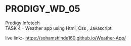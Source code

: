 # PRODIGY_WD_05
Prodigy Infotech 
<br>
TASK 4 - Weather app using Html, Css , Javascript

live link:- https://sohamshinde160.github.io/Weather-App/
